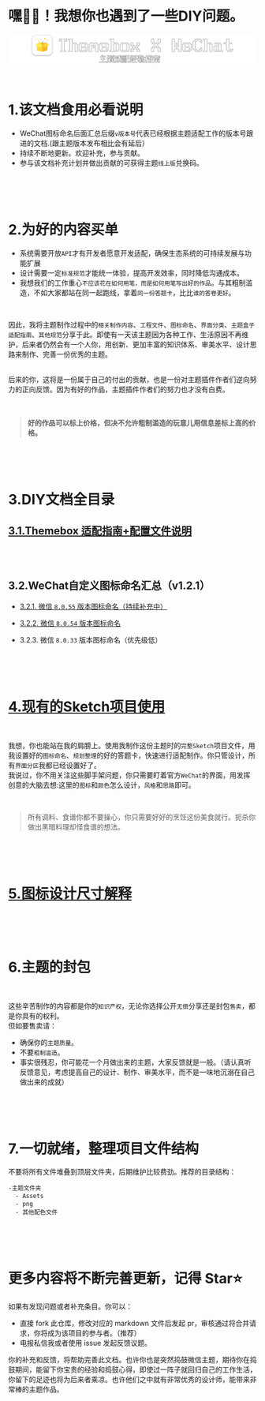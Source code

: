 # 嘿👋🏻！我想你也遇到了一些DIY问题。

![标题图](/images/标题图.png)

<br>

# 1.该文档食用必看说明
- WeChat图标命名后面汇总后缀`v版本号`代表已经根据主题适配工作的版本号跟进的文档.(跟主题版本发布相比会有延后）
- 持续不断地更新。欢迎补充，参与贡献。
- 参与该文档补充计划并做出贡献的可获得主题`线上版`兑换码。


<br><br><br>

# 2.为好的内容买单


- 系统需要开放` API `才有开发者愿意开发适配，确保生态系统的可持续发展与功能扩展
- 设计需要一定`标准规范`才能统一体验，提高开发效率，同时降低沟通成本。
- 我想我们的工作重心`不应该花在如何用笔，而是如何用笔写出好的作品`。与其粗制滥造，不如大家都站在同一起跑线，拿着`同一份答题卡`，比比`谁的答卷更好`。
  
<br>

   因此，我将主题制作过程中的`相关制作内容`、`工程文件`、`图标命名`、`界面分类`、`主题盒子适配指南`、`其他规范`分享于此。即使有一天该主题因为各种工作、生活原因不再维护，后来者仍然会有一个人你，用创新、更加丰富的知识体系、审美水平、设计思路来制作、完善一份优秀的主题。

<br>
后来的你，这将是一份属于自己的付出的贡献，也是一份对主题插件作者们逆向努力的正向反馈。因为有好的作品，主题插件作者们的努力也才没有白费。

<br>
<br>
<br>

> **好的作品可以标上价格，但决不允许粗制滥造的玩意儿用信息差标上高的价格。**


<br><br><br>


# 3.DIY文档全目录

## [3.1.Themebox 适配指南+配置文件说明](docs/WeChat/Themebox主题盒子适配+config配置说明.md)

<br><br>

## 3.2.WeChat自定义图标命名汇总（v1.2.1）


- [3.2.1. 微信 `8.0.55` 版本图标命名（持续补充中）](docs/WeChat/WeChat_8.0.55图标汇总.md)

-  [3.2.2. 微信 `8.0.54` 版本图标命名](docs/WeChat/WeChat_8.0.54图标汇总.md)

- 3.2.3. 微信 `8.0.33` 版本图标命名（优先级低）

<br><br><br>
  
# [4.现有的Sketch项目使用](https://github.com/AidenYang1/iMessageApp_WeChat_For_Themebox/tree/main/%E5%85%B6%E4%BB%96/01%E8%AF%A5%E4%B8%BB%E9%A2%98%E5%AE%8C%E6%95%B4%E9%A1%B9%E7%9B%AE%E6%96%87%E4%BB%B6%EF%BC%88Sketch%EF%BC%89)


<br>

我想，你也能站在我的肩膀上。使用我制作这份主题时的`完整Sketch`项目文件，用我设置好的`图标命名`、`规划整理`的好的答题卡，快速进行适配制作。你只管设计，所有`界面分区`我都已经设置好了。<br>我说过，你不用关注这些脚手架问题，你只需要盯着官方`WeChat`的界面，用发挥创意的大脑去想:这里的`图标`和`颜色`怎么设计，`风格`和`思路`即可。

<br>

> 所有调料、食谱你都不要操心，你只需要好好的烹饪这份美食就行。扼杀你做出黑暗料理却怪食谱的想法。

<br><br><br>

# [5.图标设计尺寸解释](docs/WeChat/图标设计尺寸解释.md)


<br><br><br>

# 6.主题的封包


<br>

这些辛苦制作的内容都是你的`知识产权`，无论你选择公开`无偿`分享还是封包`售卖`，都是你具有的权利。<br>
但如要售卖请：
- 确保你的`主题质量`。
- 不要`粗制滥造`。
- 事实很残忍，你可能花一个月做出来的主题，大家反馈就是一般。（请认真听反馈意见，考虑提高自己的设计、制作、审美水平，而不是一味地沉溺在自己做出来的成就）

<br><br><br>

# 7.一切就绪，整理项目文件结构

不要将所有文件堆叠到顶层文件夹，后期维护比较费劲。推荐的目录结构：

```
-主题文件夹
  - Assets
  - png
  - 其他配色文件
```
<br><br><br>

# 更多内容将不断完善更新，记得 Star⭐️
如果有发现问题或者补充条目。你可以：
- 直接 fork 此仓库，修改对应的 markdown 文件后发起 pr，审核通过将合并请求，你将成为该项目的参与者。（推荐）
- 电报私信我或者使用 issue 发起反馈议题。

你的补充和反馈，将帮助完善此文档。也许你也是突然捣鼓微信主题，期待你在捣鼓期间，能留下你宝贵的经验和捣鼓心得，即使过一阵子就回归自己的工作生活，你留下的足迹也将为后来者乘凉。也许他们之中就有非常优秀的设计师，能带来非常棒的主题作品。
